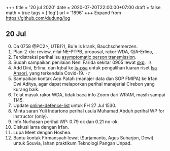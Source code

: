 +++
title = '20 jul 2020'
date = 2020-07-20T22:00:00+07:00
draft = false
math = true
tags = ['log']
url = '1896'
+++
Expand from https://github.com/dudung/log <!--more-->

## 20 Jul
0. Da 0758 @PC2>, UTB(?), Bu'e is krank, Bauchschemerzen.
1. Plan-2-do: review, ~~nilai NE-PTPB~~, proposal, ~~rakor WDA~~, ~~Q/A-Erlina~~, ..
2. Terdistraksi perihal isu [asymptomatic person transmission](https://www.reuters.com/article/uk-factcheck-who-transmission/fact-check-the-world-health-organization-did-not-say-covid-19-cant-transmit-from-person-to-person-idUSKBN2492YC).
3. Sudah sampaikan penilaian Neni Farida sekitar 0905 lewat [skp](https://skp.itb.ac.id). `-3`
4. Add Dini, Erlina, dan Iqbal ke [js-psa](https://github.com/dudung/js-psa) untuk pengalihan luaran riset [Isa Ansori](https://www.itb.ac.id/staf/profil/isa-anshori), yang terkendala Covid-19. `-7`
5. Sampaikan kontak Aep Patah (manajer data dan SOP FMIPA) ke Irfan Dwi Aditya, agar dapat melaporkan perihal manajerial Cirebon yang kurang baik.
6. Telat masuk rakor WDA, tidak baca info Zoom dari WRAM, masih sampai 1145.
7. Update [online-defence-list](https://github.com/dudung/online-defence-list) untuk FH 27 Jul 1530.
8. Minta saran Yuli Indartono perihal usula Muhamad Abduh perihal WP for instructor (only).
9. Info Nurhasan perihal WP: 0.79 ok dan 0.21 no-ok.
10. Diskusi lama dengan Irfan.
11. Lupa Meet dengan Hoshea.
12. Bantu kontak Firmansyah lewat (Surjamanto, Agus Suharjon, Dewi) untuk Souvia, lahan praktikum Teknologi Pangan Unpad.
